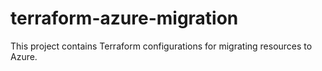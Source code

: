 # terraform-azure-migration
This project contains Terraform configurations for migrating resources to Azure.
